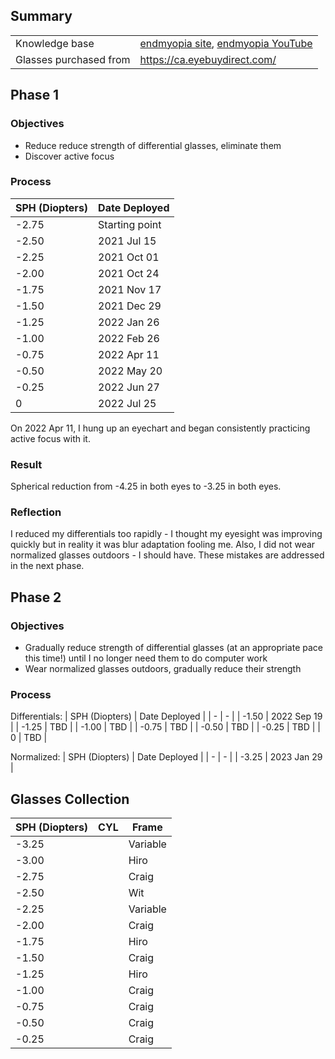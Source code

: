 ## Summary

|   |   |
| - | - |
| Knowledge base | [endmyopia site](https://endmyopia.org/), [endmyopia YouTube](https://www.youtube.com/c/endmyopia) |
| Glasses purchased from | https://ca.eyebuydirect.com/ |

## Phase 1

### Objectives
- Reduce reduce strength of differential glasses, eliminate them
- Discover active focus

### Process

| SPH (Diopters) | Date Deployed |
| - | - |
| -2.75 | Starting point |
| -2.50 | 2021 Jul 15 |
| -2.25 | 2021 Oct 01 |
| -2.00 | 2021 Oct 24 |
| -1.75 | 2021 Nov 17 |
| -1.50 | 2021 Dec 29 |
| -1.25 | 2022 Jan 26 |
| -1.00 | 2022 Feb 26 |
| -0.75 | 2022 Apr 11 |
| -0.50 | 2022 May 20 |
| -0.25 | 2022 Jun 27 |
| 0     | 2022 Jul 25 |

On 2022 Apr 11, I hung up an eyechart and began consistently practicing active focus with it.

### Result
Spherical reduction from -4.25 in both eyes to -3.25 in both eyes.

### Reflection
I reduced my differentials too rapidly - I thought my eyesight was improving quickly but in reality it was blur adaptation fooling me. Also, I did not wear normalized glasses outdoors - I should have. These mistakes are addressed in the next phase.

## Phase 2

### Objectives
- Gradually reduce strength of differential glasses (at an appropriate pace this time!) until I no longer need them to do computer work
- Wear normalized glasses outdoors, gradually reduce their strength

### Process

Differentials:
| SPH (Diopters) | Date Deployed |
| - | - |
| -1.50 | 2022 Sep 19 |
| -1.25 | TBD |
| -1.00 | TBD |
| -0.75 | TBD |
| -0.50 | TBD |
| -0.25 | TBD |
| 0 | TBD |

Normalized:
| SPH (Diopters) | Date Deployed |
| - | - |
| -3.25 | 2023 Jan 29 |

## Glasses Collection

| SPH (Diopters) | CYL | Frame |
| - | - | - |
| -3.25 |  | Variable |
| -3.00 |  | Hiro |
| -2.75 |  | Craig |
| -2.50 |  | Wit |
| -2.25 |  | Variable |
| -2.00 |  | Craig |
| -1.75 |  | Hiro |
| -1.50 |  | Craig |
| -1.25 |  | Hiro |
| -1.00 |  | Craig |
| -0.75 |  | Craig |
| -0.50 |  | Craig |
| -0.25 |  | Craig |
